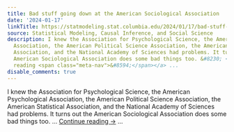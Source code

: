```yaml
---
title: Bad stuff going down at the American Sociological Association
date: '2024-01-17'
linkTitle: https://statmodeling.stat.columbia.edu/2024/01/17/bad-stuff-going-down-at-the-american-sociological-association/
source: Statistical Modeling, Causal Inference, and Social Science
description: I knew the Association for Psychological Science, the American Psychological
  Association, the American Political Science Association, the American Statistical
  Association, and the National Academy of Sciences had problems. It turns out the
  American Sociological Association does some bad things too. &#8230; <a href="https://statmodeling.stat.columbia.edu/2024/01/17/bad-stuff-going-down-at-the-american-sociological-association/">Continue
  reading <span class="meta-nav">&#8594;</span></a> ...
disable_comments: true
---
```

I knew the Association for Psychological Science, the American Psychological Association, the American Political Science Association, the American Statistical Association, and the National Academy of Sciences had problems. It turns out the American Sociological Association does some bad things too. &#8230; <a href="https://statmodeling.stat.columbia.edu/2024/01/17/bad-stuff-going-down-at-the-american-sociological-association/">Continue reading <span class="meta-nav">&#8594;</span></a> ...
